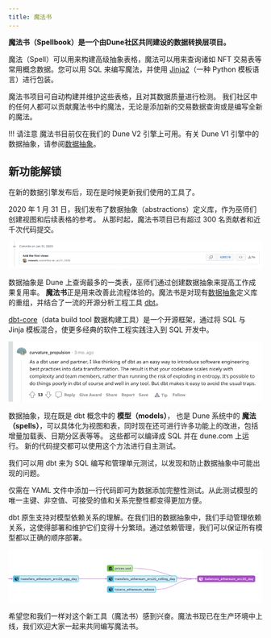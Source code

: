 ```yaml
---
title: 魔法书
---
```


**魔法书（Spellbook）是一个由Dune社区共同建设的数据转换层项目。**

魔法（Spell）可以用来构建高级抽象表格，魔法可以用来查询诸如 NFT 交易表等常用概念数据。您可以用 SQL 来编写魔法，并使用 [Jinja2](https://jinja.palletsprojects.com/)（一种 Python 模板语言）进行包装。

魔法书项目可自动构建并维护这些表格，且对其数据质量进行检测。 我们社区中的任何人都可以贡献魔法书中的魔法，无论是添加新的交易数据查询或是编写全新的魔法。

!!! 请注意
    魔法书目前仅在我们的 Dune V2 引擎上可用。有关 Dune V1 引擎中的数据抽象，请参阅[数据抽象](../tables/v1/abstractions/index.md)。

## 新功能解锁

在新的数据引擎发布后，现在是时候更新我们使用的工具了。

2020 年 1 月 31 日，我们发布了数据抽象（abstractions）定义库，作为巫师们创建视图和后续表格的参考。 从那时起，魔法书项目已有超过 300 名贡献者和近千次代码提交。

![Mats inaugural comment](images/mats-inaugural-comment.jpg)

数据抽象是 Dune 上查询最多的一类表，巫师们通过创建数据抽象来提高工作成果复用率。  **魔法书**正是用来改善此流程体验的。魔法书是对现有[数据抽象](https://github.com/duneanalytics/spellbook/index.md)定义库的重组，并结合了一流的开源分析工程工具 [dbt](https://docs.getdbt.com/docs/introduction)。

[dbt-core](https://docs.getdbt.com/docs/introduction)（data build tool 数据构建工具）是一个开源框架，通过将 SQL 与 Jinja 模板混合，使更多经典的软件工程实践注入到 SQL 开发中。 

![Succinct description of why we are appropriately hyped on dbt ](images/short-dbt-description.jpg)

数据抽象，现在既是 dbt 概念中的 **模型（models）**， 也是 Dune 系统中的 **魔法（spells）**，可以具体化为视图和表，同时现在还可进行许多功能上的改进，包括增量加载表、日期分区表等等。 这些都可以编译成 SQL 并在 dune.com 上运行。 新的代码提交都可以使用这个方法进行自主测试。

我们可以用 dbt 来为 SQL 编写和管理单元测试，以发现和防止数据抽象中可能出现的问题。

仅需在 YAML 文件中添加一行代码即可为数据添加完整性测试。从此测试模型的唯一主键、非空值、可接受的值和关系完整性都变得更加方便。

dbt 原生支持对模型依赖关系的理解。在我们旧的数据抽象中，我们手动管理依赖关系，这使得部署和维护它们变得十分繁琐。通过依赖管理，我们可以保证所有模型都以正确的顺序部署。

![Dependency graph created by dbt showing erc20 daily balances dependency tree](images/dbt-erc20-dependency-graph.jpg)

希望您和我们一样对这个新工具（魔法书）感到兴奋。魔法书现已在生产环境中上线，我们欢迎大家一起来共同编写魔法书。
